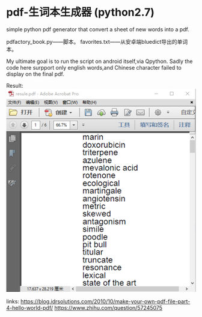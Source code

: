 # pdf-生词本生成器 (python2.7)
simple python pdf generator that convert a sheet of new words into a pdf.

pdfactory_book.py——脚本。
favorites.txt——从安卓端bluedict导出的单词本。

My ultimate goal is to run the script on android itself,via Qpython.
Sadly the code here surpport only english words,and Chinese character failed to display on the final pdf.

Result:
![image](https://github.com/KnIfER/pdf-/raw/master/screenshot/捕获.PNG)

links:
https://blog.idrsolutions.com/2010/10/make-your-own-pdf-file-part-4-hello-world-pdf/
https://www.zhihu.com/question/57245075

